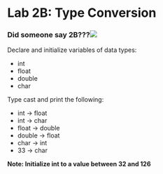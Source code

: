 # Lab 2B: Type Conversion

### Did someone say 2B???![](/assets/bug.png)

Declare and initialize variables of data types:

* int
* float
* double
* char

Type cast and print the following:

* int -&gt; float
* int -&gt; char
* float -&gt; double
* double -&gt; float
* char -&gt; int
* 33 -&gt; char

**Note: Initialize int to a value between 32 and 126**

